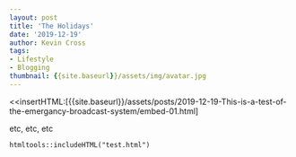 ```yaml
---
layout: post
title: 'The Holidays'
date: '2019-12-19'
author: Kevin Cross
tags:
- Lifestyle
- Blogging
thumbnail: {{site.baseurl}}/assets/img/avatar.jpg
---
```


<<insertHTML:[{{site.baseurl}}/assets/posts/2019-12-19-This-is-a-test-of-the-emergancy-broadcast-system/embed-01.html]

etc, etc, etc

```{r, echo=FALSE}
htmltools::includeHTML("test.html")
```
